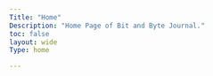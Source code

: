 ```yaml
---
Title: "Home"
Description: "Home Page of Bit and Byte Journal."
toc: false
layout: wide
Type: home

---
```


